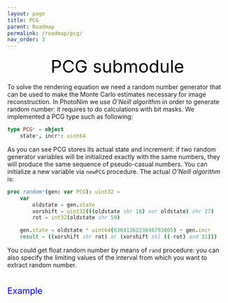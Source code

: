 ```yaml
---
layout: page
title: PCG
parent: Roadmap
permalink: /roadmap/pcg/
nav_order: 3
---
```


<div style="text-align: center;">
    <span style="color: black; font-size: 40px;"> PCG submodule </span>
</div>

To solve the rendering equation we need a random number generator that can be used to make the Monte Carlo estimates necessary for image reconstruction. 
In PhotoNim we use _O'Neill algorithm_ in order to generate random number: it requires to do calculations with bit masks. We implemented a PCG type such as following:

```nim
type PCG* = object 
    state*, incr*: uint64
```

As you can see PCG stores its actual state and increment: if two random generator variables will be initialized exactly with the same numbers, they will produce the same sequence of pseudo-casual numbers. You can initialize a new variable via ```newPCG``` procedure. 
The actual _O'Neill algorithm_ is:

```nim
proc random*(gen: var PCG): uint32 =
    var 
        oldstate = gen.state
        xorshift = uint32(((oldstate shr 18) xor oldstate) shr 27)
        rot = int32(oldstate shr 59)

    gen.state = oldstate * uint64(6364136223846793005) + gen.incr
    result = ((xorshift shr rot) or (xorshift shl ((-rot) and 31)))
```

You could get float random number by means of ```rand``` procedure: you can also specify the limiting values of the interval from which you want to extract random number.

<div style="height: 25px;"></div>
<div style="text-align: left;">
    <span style="color: blue; font-size: 20px;"> Example </span>
</div>
<div style="height: 25px;"></div>

